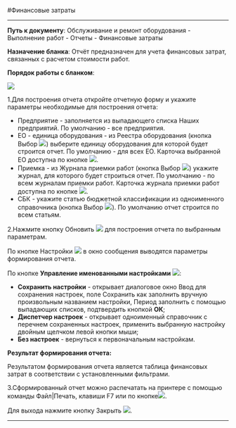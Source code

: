 ﻿#Финансовые затраты

----------

**Путь к документу**:  Обслуживание и ремонт оборудования - Выполнение работ - Отчеты  - Финансовые затраты

**Назначение бланка**: Отчёт предназначен для учета финансовых затрат, связанных с расчетом стоимости работ. 

**Порядок работы с бланком**:

![](topic:Repair.Repair.AddFiles.Screenshot_11025.jpg)

1.Для построения отчета откройте отчетную форму и укажите параметры необходимые для построения отчета:

- Предприятие - заполняется из выпадающего списка Наших предприятий. По умолчанию - все предприятия.
- ЕО - единица оборудования - из Реестра оборудования (кнопка Выбор ![](topic:Repair.Repair.AddFiles.Btn_select.png)) выберите единицу оборудования для которой будет строится отчет. По умолчанию - для всех  ЕО.  Карточка выбранной ЕО доступна по кнопке  ![](topic:Repair.Repair.AddFiles.Btn_go.png).
- Приемка -  из Журнала приемки работ (кнопка Выбор ![](topic:Repair.Repair.AddFiles.Btn_select.png)) укажите журнал, для которого будет строиться отчет. По умолчанию - по всем журналам приемки работ.  Карточка журнала приемки работ доступна по кнопке  ![](topic:Repair.Repair.AddFiles.Btn_go.png).
- СБК - укажите статью бюджетной классификации из одноименного справочника (кнопка Выбор ![](topic:Repair.Repair.AddFiles.Btn_select.png)). По умолчанию отчет строится по всем статьям.


2.Нажмите кнопку Обновить  ![](topic:Repair.Repair.AddFiles.Btn_Refresh.png) для построения отчета по выбранным параметрам. 

По кнопке Настройки ![](topic:Repair.Repair.AddFiles.Btn_settings.png) в окно сообщения выводятся параметры формирования отчета.

По кнопке **Управление именованными настройками** ![](topic:Repair.Repair.AddFiles.Btn_Settings_menager.png):
- **Сохранить настройки** -  открывает диалоговое окно Ввод для сохранения настроек, поле Сохранить как заполнить вручную произвольным названием настройки, Период заполнить с помощью выпадающих списков, подтвердить кнопкой **ОК**;
- **Диспетчер настроек** - открывает одноименный справочник с перечнем сохраненных  настроек, применить  выбранную настройку двойным щелчком левой кнопки мыши;
- **Без настроек** - вернуться к первоначальным настройкам.



**Результат формирования отчета:**

Результатом  формирования  отчета является  таблица финансовых затрат в соответствии с установленными фильтрами.

3.Сформированный отчет можно распечатать на принтере с помощью команды Файл|Печать, клавиши F7 или по кнопке![](topic:Repair.Repair.AddFiles.Btn_OK.png). 

Для выхода нажмите кнопку Закрыть ![](topic:Repair.Repair.AddFiles.BtnCloseCancel.png). 

---------